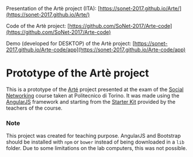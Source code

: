 Presentation of the Artè project (ITA): [https://sonet-2017.github.io/Arte/](https://sonet-2017.github.io/Arte/)

Code of the Artè project: [https://github.com/SoNet-2017/Arte-code](https://github.com/SoNet-2017/Arte-code)

Demo (developed for DESKTOP) of the Artè project: [https://sonet-2017.github.io/Arte-code/app](https://sonet-2017.github.io/Arte-code/app)

# Prototype of the Artè project

This is a prototype of the [Arté](https://sonet-2017.github.io/Arte/) project presented at the exam of the [Social Networking](http://bit.ly/polito-sonet) course taken at Politecnico di Torino.
It was made using the [AngularJS](http://angularjs.org/) framework and starting from the [Starter Kit](https://github.com/SoNet-2017/starter-kit) provided by the teachers of the course.

### Note
This project was created for teaching purpose. AngularJS and Bootstrap should be installed with `npm` or `bower` instead of being downloaded in a `lib` folder. Due to some limitations on the lab computers, this was not possible.
